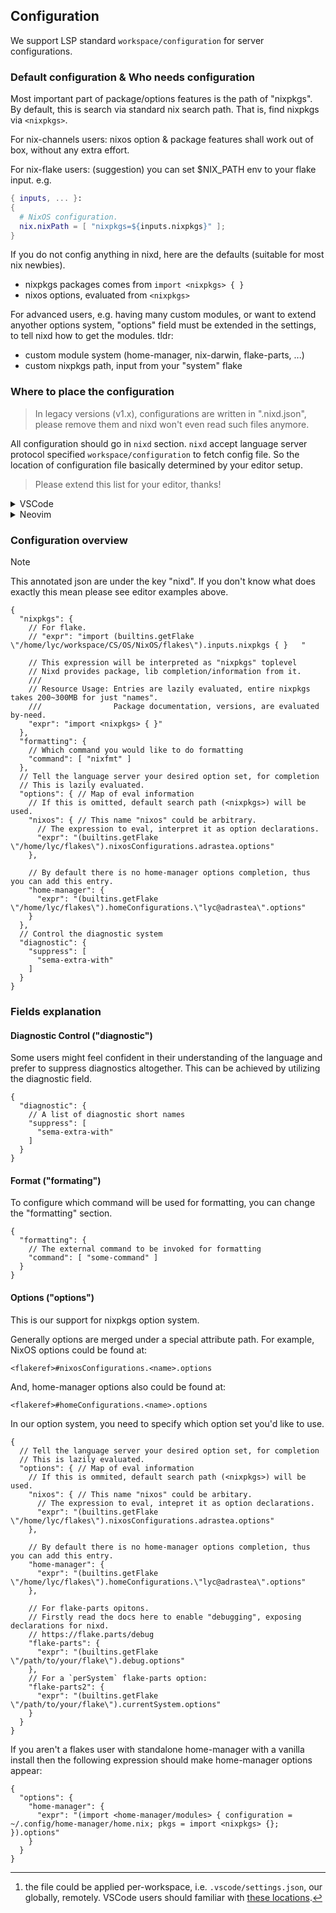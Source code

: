 ## Configuration


We support LSP standard `workspace/configuration` for server configurations.

### Default configuration & Who needs configuration

Most important part of package/options features is the path of "nixpkgs".
By default, this is search via standard nix search path.
That is, find nixpkgs via `<nixpkgs>`.

For nix-channels users: nixos option & package features shall work out of box, without any extra effort.

For nix-flake users: (suggestion) you can set $NIX_PATH env to your flake input. e.g.

```nix
{ inputs, ... }:
{
  # NixOS configuration.
  nix.nixPath = [ "nixpkgs=${inputs.nixpkgs}" ];
}
```

If you do not config anything in nixd, here are the defaults (suitable for most nix newbies).

* nixpkgs packages comes from `import <nixpkgs> { }`
* nixos options, evaluated from `<nixpkgs>`

For advanced users, e.g. having many custom modules, or want to extend anyother options system,
"options" field must be extended in the settings, to tell nixd how to get the modules. tldr:

* custom module system (home-manager, nix-darwin, flake-parts, ...)
* custom nixpkgs path, input from your "system" flake


### Where to place the configuration

> In legacy versions (v1.x), configurations are written in ".nixd.json", please remove them and nixd won't even read such files anymore.

All configuration should go in `nixd` section.
`nixd` accept language server protocol specified `workspace/configuration` to fetch config file.
So the location of configuration file basically determined by your editor setup.


> Please extend this list for your editor, thanks!

<details>
 <summary>VSCode</summary>

For vscode users you should write `settings.json`[^settings] like this:

[^settings]: the file could be applied per-workspace, i.e. `.vscode/settings.json`, our globally, remotely. VSCode users should familiar with [these locations](https://code.visualstudio.com/docs/getstarted/settings).


```
{
    "nix.serverSettings": {
        // settings for 'nixd' LSP
        "nixd": {
            "formatting": {
                // This is the default if ommited.
                "command": [ "nixfmt" ]
            },
            "options": {
                // By default, this entriy will be read from `import <nixpkgs> { }`
                // You can write arbitary nix expression here, to produce valid "options" declaration result.
                // Tip: for flake-based configuration, utilize `builtins.getFlake`
                "nixos": {
                    "expr": "(builtins.getFlake \"/absolute/path/to/flake\").nixosConfigurations.<name>.options"
                },
                "home-manager": {
                    "expr": "(builtins.getFlake \"/absolute/path/to/flake\").homeConfigurations.<name>.options"
                }
            }
        }
  }
}
```

</details>

<details>
 <summary>Neovim</summary>

 Configuration via [nvim-lspconfig](https://github.com/neovim/nvim-lspconfig) plugin. If you want to make configuration changes based on different projects, you can see nvim-lspconfig official [wiki-Project_local_settings](https://github.com/neovim/nvim-lspconfig/wiki/Project-local-settings)

```lua
local nvim_lsp = require("lspconfig")
nvim_lsp.nixd.setup({
   cmd = { "nixd" },
   settings = {
      nixd = {
         nixpkgs = {
            expr = "import <nixpkgs> { }",
         },
         formatting = {
            command = { "nixfmt" },
         },
         options = {
            nixos = {
               expr = '(builtins.getFlake ("git+file://" + toString ./.)).nixosConfigurations.k-on.options',
            },
            home_manager = {
               expr = '(builtins.getFlake ("git+file://" + toString ./.)).homeConfigurations."ruixi@k-on".options',
            },
         },
      },
   },
})
```
</details>

### Configuration overview

> [!NOTE]
> This annotated json are under the key "nixd". If you don't know what does exactly this mean please see editor examples above.

```jsonc
{
  "nixpkgs": {
    // For flake.
    // "expr": "import (builtins.getFlake \"/home/lyc/workspace/CS/OS/NixOS/flakes\").inputs.nixpkgs { }   "

    // This expression will be interpreted as "nixpkgs" toplevel
    // Nixd provides package, lib completion/information from it.
    ///
    // Resource Usage: Entries are lazily evaluated, entire nixpkgs takes 200~300MB for just "names".
    ///                Package documentation, versions, are evaluated by-need.
    "expr": "import <nixpkgs> { }"
  },
  "formatting": {
    // Which command you would like to do formatting
    "command": [ "nixfmt" ]
  },
  // Tell the language server your desired option set, for completion
  // This is lazily evaluated.
  "options": { // Map of eval information
    // If this is omitted, default search path (<nixpkgs>) will be used.
    "nixos": { // This name "nixos" could be arbitrary.
      // The expression to eval, interpret it as option declarations.
      "expr": "(builtins.getFlake \"/home/lyc/flakes\").nixosConfigurations.adrastea.options"
    },

    // By default there is no home-manager options completion, thus you can add this entry.
    "home-manager": {
      "expr": "(builtins.getFlake \"/home/lyc/flakes\").homeConfigurations.\"lyc@adrastea\".options"
    }
  },
  // Control the diagnostic system
  "diagnostic": {
    "suppress": [
      "sema-extra-with"
    ]
  }
}
```

### Fields explanation

#### Diagnostic Control ("diagnostic")

Some users might feel confident in their understanding of the language and
prefer to suppress diagnostics altogether. This can be achieved by utilizing the diagnostic field.

```jsonc
{
  "diagnostic": {
    // A list of diagnostic short names
    "suppress": [
      "sema-extra-with"
    ]
  }
}
```

#### Format ("formating")

To configure which command will be used for formatting, you can change the "formatting" section.

```jsonc
{
  "formatting": {
    // The external command to be invoked for formatting
    "command": [ "some-command" ]
  }
}
```

#### Options ("options")

This is our support for nixpkgs option system.

Generally options are merged under a special attribute path.
For example, NixOS options could be found at:

```
<flakeref>#nixosConfigurations.<name>.options
```

And, home-manager options also could be found at:

```
<flakeref>#homeConfigurations.<name>.options
```

In our option system, you need to specify which option set you'd like to use.

```jsonc
{
  // Tell the language server your desired option set, for completion
  // This is lazily evaluated.
  "options": { // Map of eval information
    // If this is ommited, default search path (<nixpkgs>) will be used.
    "nixos": { // This name "nixos" could be arbitary.
      // The expression to eval, intepret it as option declarations.
      "expr": "(builtins.getFlake \"/home/lyc/flakes\").nixosConfigurations.adrastea.options"
    },

    // By default there is no home-manager options completion, thus you can add this entry.
    "home-manager": {
      "expr": "(builtins.getFlake \"/home/lyc/flakes\").homeConfigurations.\"lyc@adrastea\".options"
    },

    // For flake-parts opitons.
    // Firstly read the docs here to enable "debugging", exposing declarations for nixd.
    // https://flake.parts/debug
    "flake-parts": {
      "expr": "(builtins.getFlake \"/path/to/your/flake\").debug.options"
    },
    // For a `perSystem` flake-parts option:
    "flake-parts2": {
      "expr": "(builtins.getFlake \"/path/to/your/flake\").currentSystem.options"
    }
  }
}
```

If you aren't a flakes user with standalone home-manager with a vanilla install then the following expression should make home-manager options appear:

```jsonc
{
  "options": {
    "home-manager": {
      "expr": "(import <home-manager/modules> { configuration = ~/.config/home-manager/home.nix; pkgs = import <nixpkgs> {}; }).options"
    }
  }
}
```
